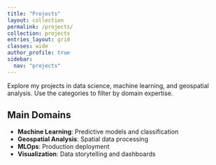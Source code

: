 ```yaml
---
title: "Projects"
layout: collection
permalink: /projects/
collection: projects
entries_layout: grid
classes: wide
author_profile: true
sidebar:
  nav: "projects"
---
```


Explore my projects in data science, machine learning, and geospatial analysis. Use the categories to filter by domain expertise.

## Main Domains

- **Machine Learning**: Predictive models and classification
- **Geospatial Analysis**: Spatial data processing
- **MLOps**: Production deployment
- **Visualization**: Data storytelling and dashboards 